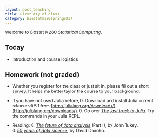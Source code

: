 ```yaml
---
layout: post_teaching
title: First day of class
category: biostatm280spring2017
---
```


Welcome to Biostat M280 *Statistical Computing*. 

## Today

* Introduction and course logistics

## Homework (not graded)

* Whether you register for the class or just sit in, please fill out a short [survey](https://www.surveymonkey.com/r/ZLY9R6Y). It helps me better taylor the course to your background.

* If you have not used Julia before,
  0. Download and install Julia current release v0.5.1 from [http://julialang.org/downloads/](http://julialang.org/downloads/). 
  0. Go over [_The fast track to Julia_](https://brakmic.github.io/Julia-Cheat-Sheet/). Try the commands in your Julia REPL.

* Reading:
  0. [_The future of data analysis_](http://hua-zhou.github.io/teaching/biostatm280-2017spring/readings/Tukey61FutureDataAnalysis.pdf) (Part I), by John Tukey.  
  0. [_50 years of data sicence_](http://hua-zhou.github.io/teaching/biostatm280-2017spring/readings/Donoho15FiftyYearsDataScience.pdf), by David Donoho.  